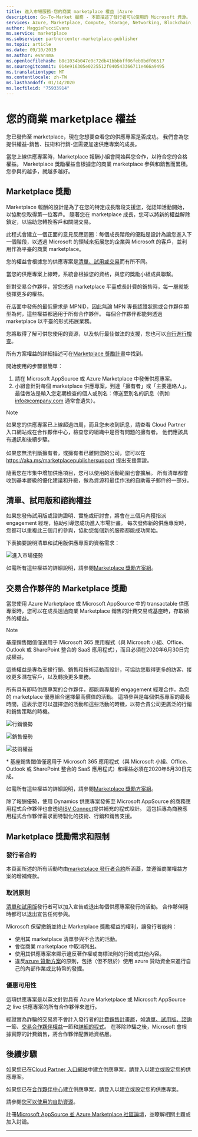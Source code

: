 ```yaml
---
title: 進入市場服務-您的商業 marketplace 權益 |Azure
description: Go-To-Market 服務 - 本節描述了發行者可以使用的 Microsoft 資源。
services: Azure, Marketplace, Compute, Storage, Networking, Blockchain, Security, Partner Center
author: MaggiePucciEvans
ms.service: marketplace
ms.subservice: partnercenter-marketplace-publisher
ms.topic: article
ms.date: 09/10/2019
ms.author: evansma
ms.openlocfilehash: b8c1034b047e0c72db41bbbbff06feb0bdf06517
ms.sourcegitcommit: 014e916305e0225512f040543366711e466a9495
ms.translationtype: MT
ms.contentlocale: zh-TW
ms.lasthandoff: 01/14/2020
ms.locfileid: "75933914"
---
```

# <a name="your-commercial-marketplace-benefits"></a>您的商業 marketplace 權益

您已發佈至 marketplace，現在您想要查看您的供應專案是否成功。 我們會為您提供權益-銷售、技術和行銷-您需要加速供應專案的成長。

當您上線供應專案時，Marketplace 報酬小組會開始與您合作，以符合您的合格權益。 Marketplace 獎勵權益會根據您的商業 marketplace 參與和銷售而累積。 您參與的越多，就越多越好。

## <a name="marketplace-rewards"></a>Marketplace 獎勵

Marketplace 報酬的設計是為了在您的特定成長階段支援您，從認知活動開始，以協助您取得第一位客戶。 隨著您在 marketplace 成長，您可以將新的權益解除鎖定，以協助您轉換客戶和關閉交易。 

此程式會建立一個正面的意見反應迴圈：每個成長階段的優點是設計為讓您進入下一個階段，以透過 Microsoft 的領域來拓展您的企業與 Microsoft 的客戶，並利用作為平臺的商業 marketplace。 

您的權益會根據您的供應專案是[清單、試用或交易](https://docs.microsoft.com/azure/marketplace/determine-your-listing-type#choose-a-publishing-option)而有所不同。

當您的供應專案上線時，系統會根據您的資格，與您的獎勵小組成員聯繫。 

針對交易合作夥伴，當您透過 marketplace 平臺成長計費的銷售時，每一層就能發揮更多的權益。 

在店面中發佈的最低需求是 MPNID，因此無論 MPN 專長認證狀態或合作夥伴類型為何，這些權益都適用于所有合作夥伴。 每個合作夥伴都能夠透過 marketplace 以平臺的形式拓展業務。 

您將取得了解可供您使用的資源，以及執行最佳做法的支援，您也可以[自行進行檢查](https://partner.microsoft.com/asset/collection/azure-marketplace-and-appsource-publisher-toolkit#/)。 

所有方案權益的詳細描述可在[Marketplace 獎勵計畫](https://aka.ms/marketplacerewards)中找到。

開始使用的步驟很簡單：

1. 請在 Microsoft AppSource 或 Azure Marketplace 中發佈供應專案。
2. 小組會針對每個 marketplace 供應專案，到達「擁有者」或「主要連絡人」。 最佳做法是輸入您定期檢查的個人或別名：傳送至別名的訊息（例如 info@company.com 通常會遺失）。

>[!Note]
>如果您的供應專案已上線超過四周，而且您未收到訊息，請查看 Cloud Partner 入口網站或在合作夥伴中心，檢查您的組織中是否有問題的擁有者。 他們應該具有通訊和後續步驟。 <br> <br> 如果您無法判斷擁有者，或擁有者已離開您的公司，您可以在 https://aka.ms/marketplacepublishersupport 提出支援票證。

隨著您在市集中增加供應項目，您可以使用的活動範圍也會擴展。 所有清單都會收到基本層級的優化建議和升級，做為資源和最佳作法的自助電子郵件的一部分。

## <a name="list-trial-and-consulting-benefits"></a>清單、試用版和諮詢權益

如果您發佈試用版或諮詢證明、實施或研討會，將會在三個月內獲指派 engagement 經理，協助引導您成功進入市場計畫。 每次發佈新的供應專案時，您都可以重複此三個月的參與，協助您每個新的服務都能成功開始。

下表摘要說明清單和試用版供應專案的資格需求：

![進入市場優勢](./media/marketplace-publishers-guide/gtm-eligibility-requirements.png)

如需所有這些權益的詳細說明，請參閱[Marketplace 獎勵方案組](https://aka.ms/marketplacerewards)。

## <a name="marketplace-rewards-for-transact-partners"></a>交易合作夥伴的 Marketplace 獎勵

當您使用 Azure Marketplace 或 Microsoft AppSource 中的 transactable 供應專案時，您可以在成長透過商業 Marketplace 銷售的計費交易或基座時，存取額外的權益。 

>[!Note]
>基座銷售閾值僅適用于 Microsoft 365 應用程式（與 Microsoft 小組、Office、Outlook 或 SharePoint 整合的 SaaS 應用程式），而且必須在2020年6月30日完成權益。

這些權益是專為支援行銷、銷售和技術活動而設計，可協助您取得更多的訪客、接收更多潛在客戶，以及轉換更多業務。

所有具有即時供應專案的合作夥伴，都能與專屬的 engagement 經理合作，為您的 marketplace 優惠組合選擇最高價值的活動。 這項參與是每個供應專案的最長時間，這表示您可以選擇您的活動和這些活動的時機，以符合貴公司更廣泛的行銷和銷售策略的時機。 

![行銷優勢](./media/marketplace-publishers-guide/marketing-benefit.png)

![銷售優勢](./media/marketplace-publishers-guide/sales-benefit.png)

![技術權益](./media/marketplace-publishers-guide/technical-benefit.png)

\* 基座銷售閾值僅適用于 Microsoft 365 應用程式（與 Microsoft 小組、Office、Outlook 或 SharePoint 整合的 SaaS 應用程式）和權益必須在2020年6月30日完成。

如需所有這些權益的詳細說明，請參閱[Marketplace 獎勵方案組](https://aka.ms/marketplacerewards)。

除了報酬優勢，使用 Dynamics 供應專案發佈至 Microsoft AppSource 的商務應用程式合作夥伴也會透過[ISV Connect](https://partner.microsoft.com/solutions/business-applications/isv-overview)提供補充的程式設計。 這包括專為商務應用程式合作夥伴需求而特製化的技術、行銷和銷售支援。

## <a name="marketplace-rewards-requirements-and-restrictions"></a>Marketplace 獎勵需求和限制

### <a name="publisher-agreement"></a>發行者合約

本頁面所述的所有活動均由[marketplace 發行者合約](https://docs.microsoft.com/legal/marketplace/terms)所涵蓋，並遵循商業權益方案的增補條款。

### <a name="cancellation-policy"></a>取消原則

[清單和試用版](https://docs.microsoft.com/azure/marketplace/determine-your-listing-type)發行者可以加入宣告或退出每個供應專案發行的活動。 合作夥伴隨時都可以退出宣告任何參與。 

Microsoft 保留撤銷並終止 Marketplace 獎勵權益的權利，讓發行者能夠： 

* 使用其 marketplace 清單參與不合法的活動。
* 會從商業 marketplace 中取消列出。 
* 使用其供應專案來顯示違反著作權或商標法則的行銷或其他內容。
* 違反[azure 贊助方案](https://azure.microsoft.com/offers/ms-azr-0036p/)的原則，包括（但不限於）使用 azure 贊助資金來進行自己的內部作業或比特幣的發掘。 

### <a name="offer-availability"></a>優惠可用性

這項供應專案是以英文針對具有 Azure Marketplace 或 Microsoft AppSource 之 live 供應專案的所有合作夥伴來進行。

經證實為詐騙的交易將不會計入發行者的[計費銷售計畫層](https://aka.ms/marketplacepublisherrewards)，如[清單、試用版、諮詢](#list-trial-and-consulting-benefits)一節、[交易合作夥伴權益](#marketplace-rewards-for-transact-partners)一節和[詳細的程式](https://aka.ms/marketplacepublisherrewards)。 在移除詐騙之後，Microsoft 會根據實際的計費銷售，將合作夥伴配置給資格層。 

## <a name="next-steps"></a>後續步驟

如果您已在[Cloud Partner 入口網站](https://cloudpartner.azure.com)中建立供應專案，請登入以建立或設定您的供應專案。

如果您已在[合作夥伴中心](https://partner.microsoft.com/en-us/dashboard/commercial-marketplace/overview)建立供應專案，請登入以建立或設定您的供應專案。

請參閱[您可以使用的自助資源](https://partner.microsoft.com/asset/collection/azure-marketplace-and-appsource-publisher-toolkit#/)。

註冊[Microsoft AppSource 並 Azure Marketplace 社區論壇](https://www.microsoftpartnercommunity.com/t5/Azure-Marketplace-and-AppSource/bd-p/2222)，並瞭解相關主題或加入討論。

---
